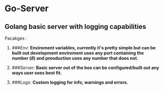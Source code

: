 # Go-Server
##  **Golang basic server with logging capabilities**
  
 Pacakges
: 
  1. ###*Env*:  **Enviroment variables, currently it's pretty simple but can be built out development enviroment uses any port containing the number (*8*) and prooduction uses any number that does not.**

  2. ###*Server*:  **Basic server out of the box can be configured/built out any ways user sees best fit.**
 
  3. ###*Logs*:  **Custom logging for info, warnings and errors.**
